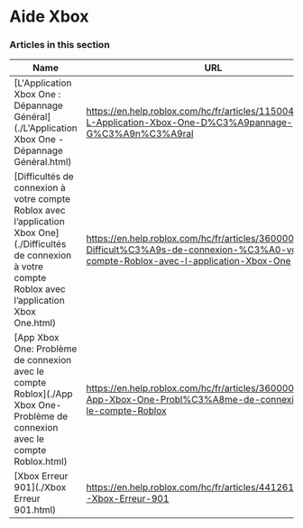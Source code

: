 # Aide Xbox  
### Articles in this section
Name|URL
-|-
[L'Application Xbox One : Dépannage Général](./L'Application Xbox One - Dépannage Général.html) |https://en.help.roblox.com/hc/fr/articles/115004532866-L-Application-Xbox-One-D%C3%A9pannage-G%C3%A9n%C3%A9ral
[Difficultés de connexion à votre compte Roblox avec l’application Xbox One](./Difficultés de connexion à votre compte Roblox avec l’application Xbox One.html) |https://en.help.roblox.com/hc/fr/articles/360000334523-Difficult%C3%A9s-de-connexion-%C3%A0-votre-compte-Roblox-avec-l-application-Xbox-One
[App Xbox One: Problème de connexion avec le compte Roblox](./App Xbox One- Problème de connexion avec le compte Roblox.html) |https://en.help.roblox.com/hc/fr/articles/360000334603-App-Xbox-One-Probl%C3%A8me-de-connexion-avec-le-compte-Roblox
[Xbox Erreur 901](./Xbox Erreur 901.html) |https://en.help.roblox.com/hc/fr/articles/4412614080532-Xbox-Erreur-901